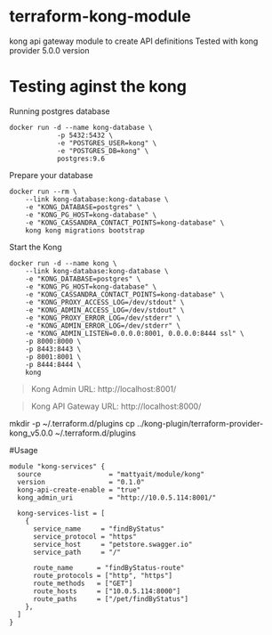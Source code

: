 # terraform-kong-module
kong api gateway module to create API definitions
Tested with kong provider 5.0.0 version


# Testing aginst the kong
Running  postgres database

    docker run -d --name kong-database \
                -p 5432:5432 \
                -e "POSTGRES_USER=kong" \
                -e "POSTGRES_DB=kong" \
                postgres:9.6

Prepare your database

    docker run --rm \
        --link kong-database:kong-database \
        -e "KONG_DATABASE=postgres" \
        -e "KONG_PG_HOST=kong-database" \
        -e "KONG_CASSANDRA_CONTACT_POINTS=kong-database" \
        kong kong migrations bootstrap

Start the Kong

    docker run -d --name kong \
        --link kong-database:kong-database \
        -e "KONG_DATABASE=postgres" \
        -e "KONG_PG_HOST=kong-database" \
        -e "KONG_CASSANDRA_CONTACT_POINTS=kong-database" \
        -e "KONG_PROXY_ACCESS_LOG=/dev/stdout" \
        -e "KONG_ADMIN_ACCESS_LOG=/dev/stdout" \
        -e "KONG_PROXY_ERROR_LOG=/dev/stderr" \
        -e "KONG_ADMIN_ERROR_LOG=/dev/stderr" \
        -e "KONG_ADMIN_LISTEN=0.0.0.0:8001, 0.0.0.0:8444 ssl" \
        -p 8000:8000 \
        -p 8443:8443 \
        -p 8001:8001 \
        -p 8444:8444 \
        kong


> Kong Admin URL: http://localhost:8001/

> Kong API Gateway URL: http://localhost:8000/


mkdir -p ~/.terraform.d/plugins
cp ../kong-plugin/terraform-provider-kong_v5.0.0 ~/.terraform.d/plugins

#Usage

    module "kong-services" {
      source                 = "mattyait/module/kong"
      version                = "0.1.0"
      kong-api-create-enable = "true"
      kong_admin_uri         = "http://10.0.5.114:8001/"

      kong-services-list = [
        {
          service_name     = "findByStatus"
          service_protocol = "https"
          service_host     = "petstore.swagger.io"
          service_path     = "/"

          route_name      = "findByStatus-route"
          route_protocols = ["http", "https"]
          route_methods   = ["GET"]
          route_hosts     = ["10.0.5.114:8000"]
          route_paths     = ["/pet/findByStatus"]
        },
      ]
    }
